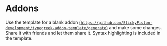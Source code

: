 # Addons
Use the template for a blank addon [(```https://github.com/StickyPiston-development/typegreek-addon-template/generate```)](https://github.com/StickyPiston-development/typegreek-addon-template/generate) and make some changes. Share it with friends and let them share it. Syntax highlighting is included in the template. 